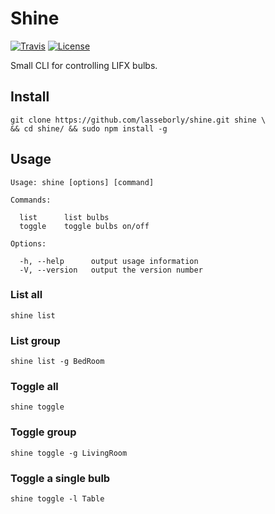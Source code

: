 # Shine

[![Travis][build-badge]][build]
[![License][license-badge]][license]

Small CLI for controlling LIFX bulbs.

[build-badge]: https://img.shields.io/travis/lasseborly/shine/master.svg?style=flat-square
[build]: https://travis-ci.org/lasseborly/shine
[license-badge]: https://img.shields.io/npm/l/shine.svg?style=flat-square
[license]: https://www.npmjs.com/package/shine

## Install

```shell
git clone https://github.com/lasseborly/shine.git shine \
&& cd shine/ && sudo npm install -g
```

## Usage

```shell
Usage: shine [options] [command]

Commands:

  list      list bulbs
  toggle    toggle bulbs on/off

Options:

  -h, --help      output usage information
  -V, --version   output the version number
```

### List all

```shell
shine list
```

### List group

```shell
shine list -g BedRoom
``` 

### Toggle all

```shell
shine toggle
```

### Toggle group

```shell
shine toggle -g LivingRoom
```

### Toggle a single bulb

```shell
shine toggle -l Table
```
